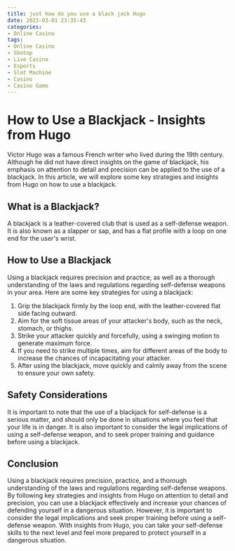```yaml
---
title: just how do you use a black jack Hugo
date: 2023-03-01 23:35:43
categories:
- Online Casino
tags:
- Online Casino
- Sbotop
- Live Casino
- Esports
- Slot Machine
- Casino
- Casino Game
---
```

# How to Use a Blackjack - Insights from Hugo

Victor Hugo was a famous French writer who lived during the 19th century. Although he did not have direct insights on the game of blackjack, his emphasis on attention to detail and precision can be applied to the use of a blackjack. In this article, we will explore some key strategies and insights from Hugo on how to use a blackjack.

## What is a Blackjack?

A blackjack is a leather-covered club that is used as a self-defense weapon. It is also known as a slapper or sap, and has a flat profile with a loop on one end for the user's wrist.

## How to Use a Blackjack

Using a blackjack requires precision and practice, as well as a thorough understanding of the laws and regulations regarding self-defense weapons in your area. Here are some key strategies for using a blackjack:

1. Grip the blackjack firmly by the loop end, with the leather-covered flat side facing outward.
2. Aim for the soft tissue areas of your attacker's body, such as the neck, stomach, or thighs.
3. Strike your attacker quickly and forcefully, using a swinging motion to generate maximum force.
4. If you need to strike multiple times, aim for different areas of the body to increase the chances of incapacitating your attacker.
5. After using the blackjack, move quickly and calmly away from the scene to ensure your own safety.

## Safety Considerations

It is important to note that the use of a blackjack for self-defense is a serious matter, and should only be done in situations where you feel that your life is in danger. It is also important to consider the legal implications of using a self-defense weapon, and to seek proper training and guidance before using a blackjack.

## Conclusion

Using a blackjack requires precision, practice, and a thorough understanding of the laws and regulations regarding self-defense weapons. By following key strategies and insights from Hugo on attention to detail and precision, you can use a blackjack effectively and increase your chances of defending yourself in a dangerous situation. However, it is important to consider the legal implications and seek proper training before using a self-defense weapon. With insights from Hugo, you can take your self-defense skills to the next level and feel more prepared to protect yourself in a dangerous situation.